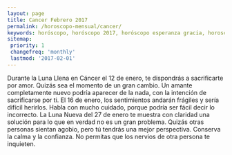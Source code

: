 ```yaml
---
layout: page
title: Cancer Febrero 2017 
permalink: /horoscopo-mensual/cancer/
keywords: horóscopo, horóscopo 2017, horóscopo esperanza gracia, horoscop, horóscopos gratis, horoscopo cancer, horoscopo cancer 2017, Tarot, Astrologia, Zodíaco, cancer, horoscopo gratis, horoscopo del mes 
sitemap:
 priority: 1
 changefreq: 'monthly'
 lastmod: '2017-02-01'
---
```


 Durante la Luna Llena en Cáncer el 12 de enero, te dispondrás a sacrificarte por amor. Quizás sea el momento de un gran cambio. Un amante completamente nuevo podría aparecer de la nada, con la intención de sacrificarse por ti. El 16 de enero, los sentimientos andarán frágiles y sería difícil herirlos. Habla con mucho cuidado, porque podría ser fácil decir lo incorrecto. La Luna Nueva del 27 de enero te muestra con claridad una solución para lo que en verdad no es un gran problema. Quizás otras personas sientan agobio, pero tú tendrás una mejor perspectiva. Conserva la calma y la confianza. No permitas que los nervios de otra persona te inquieten.
